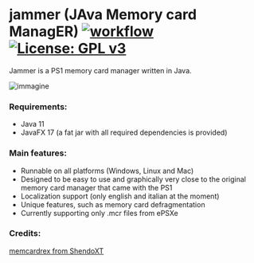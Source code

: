
# jammer (JAva Memory card ManagER) [![workflow](https://github.com/Pyr0x1/jammer/actions/workflows/maven.yml/badge.svg)](https://github.com/Pyr0x1/jammer/actions/workflows/maven.yml) [![License: GPL v3](https://img.shields.io/badge/License-GPLv3-blue.svg)](https://www.gnu.org/licenses/gpl-3.0)
Jammer is a PS1 memory card manager written in Java. 

![immagine](https://user-images.githubusercontent.com/4041081/232223393-029223cd-2861-4943-ae54-e97b3c769539.PNG)

### Requirements:
* Java 11
* JavaFX 17 (a fat jar with all required dependencies is provided)
### Main features:
* Runnable on all platforms (Windows, Linux and Mac)
* Designed to be easy to use and graphically very close to the original memory card manager that came with the PS1
* Localization support (only english and italian at the moment)
* Unique features, such as memory card defragmentation
* Currently supporting only .mcr files from ePSXe
### Credits:
[memcardrex from ShendoXT](https://github.com/ShendoXT/memcardrex)
